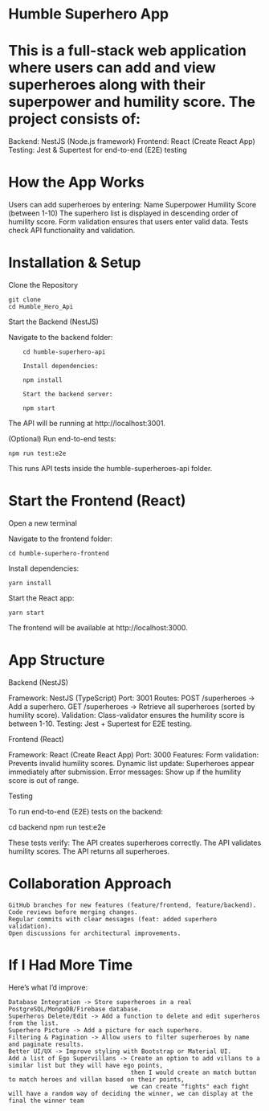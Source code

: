# Humble Superhero App

# This is a full-stack web application where users can add and view superheroes along with their superpower and humility score. The project consists of:

Backend: NestJS (Node.js framework)
Frontend: React (Create React App)
Testing: Jest & Supertest for end-to-end (E2E) testing

# How the App Works

Users can add superheroes by entering:
    Name
    Superpower
    Humility Score (between 1-10)
The superhero list is displayed in descending order of humility score.
Form validation ensures that users enter valid data.
Tests check API functionality and validation.

# Installation & Setup
Clone the Repository

    git clone 
    cd Humble_Hero_Api

Start the Backend (NestJS)

Navigate to the backend folder:

        cd humble-superhero-api

        Install dependencies:

        npm install

        Start the backend server:

        npm start

The API will be running at http://localhost:3001.

(Optional) Run end-to-end tests:

    npm run test:e2e

This runs API tests inside the humble-superheroes-api folder.
 
# Start the Frontend (React)

Open a new terminal

Navigate to the frontend folder:

    cd humble-superhero-frontend

Install dependencies:

    yarn install

Start the React app:

    yarn start

The frontend will be available at http://localhost:3000.

# App Structure
Backend (NestJS)

Framework: NestJS (TypeScript)
Port: 3001
Routes:
    POST /superheroes -> Add a superhero.
    GET /superheroes -> Retrieve all superheroes (sorted by humility score).
Validation: Class-validator ensures the humility score is between 1-10.
Testing: Jest + Supertest for E2E testing.

Frontend (React)

Framework: React (Create React App)
Port: 3000
Features:
    Form validation: Prevents invalid humility scores.
    Dynamic list update: Superheroes appear immediately after submission.
    Error messages: Show up if the humility score is out of range.

Testing

To run end-to-end (E2E) tests on the backend:

cd backend
npm run test:e2e

These tests verify: 
    The API creates superheroes correctly.
    The API validates humility scores.
    The API returns all superheroes.

# Collaboration Approach

    GitHub branches for new features (feature/frontend, feature/backend).
    Code reviews before merging changes.
    Regular commits with clear messages (feat: added superhero validation).
    Open discussions for architectural improvements.

# If I Had More Time

Here’s what I’d improve:

    Database Integration -> Store superheroes in a real PostgreSQL/MongoDB/Firebase database.
    Superheros Delete/Edit -> Add a function to delete and edit superheros from the list.
    Superhero Picture -> Add a picture for each superhero.
    Filtering & Pagination -> Allow users to filter superheroes by name and paginate results.
    Better UI/UX -> Improve styling with Bootstrap or Material UI.
    Add a list of Ego Supervillans -> Create an option to add villans to a similar list but they will have ego points,
                                      then I would create an match button to match heroes and villan based on their points,
                                      we can create "fights" each fight will have a random way of deciding the winner, we can display at the final the winner team